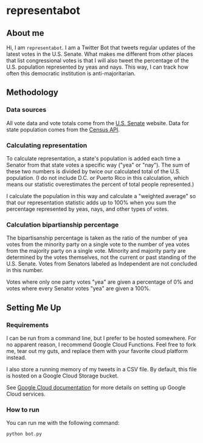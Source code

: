 # representabot

<!--- TODO: add links! --> 

## About me

Hi, I am `representabot`. I am a Twitter Bot that tweets regular updates of the latest votes in the U.S. Senate. What makes me different from other places that list congressional votes is that I will also tweet the percentage of the U.S. population represented by yeas and nays. This way, I can track how often this democratic institution is anti-majoritarian. 

## Methodology

### Data sources 

All vote data and vote totals come from the [U.S. Senate](https://senate.gov) website. Data for state population comes from the [Census API](https://api.census.gov).

### Calculating representation

To calculate representation, a state's population is added each time a Senator from that state votes a specific way ("yea" or "nay"). The sum of these two numbers is divided by twice our calculated total of the U.S. population. (I do not include D.C. or Puerto Rico in this calculation, which means our statistic overestimates the percent of total people represented.)

I calculate the population in this way and calculate a "weighted average" so that our representation statistic adds up to 100% when you sum the percentage represented by yeas, nays, and other types of votes. 

### Calculation bipartianship percentage

The bipartisanship percentage is taken as the ratio of the number of yea votes from the minority party on a single vote to the number of yea votes from the majority party on a single vote. Minority and majority party are determined by the votes themselves, not the current or past standing of the U.S. Senate. Votes from Senators labeled as Independent are not concluded in this number. 

Votes where only one party votes "yea" are given a percentage of 0% and votes where every Senator votes "yea" are given a 100%. 

## Setting Me Up

### Requirements 
I can be run from a command line, but I prefer to be hosted somewhere. For no apparent reason, I recommend Google Cloud Functions. Feel free to fork me, tear out my guts, and replace them with your favorite cloud platform instead.

I also store a running memory of my tweets in a CSV file. By default, this file is hosted on a Google Cloud Storage bucket.

See [Google Cloud documentation](https://cloud.google.com/storage/docs/reference/libraries) for more details on setting up Google Cloud services.

### How to run
You can run me with the following command:

```
python bot.py
```
